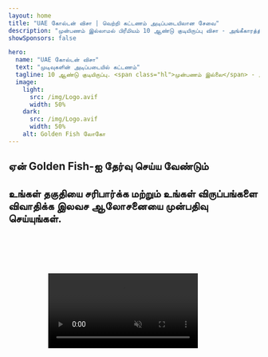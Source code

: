 ```yaml
---
layout: home
title: "UAE கோல்டன் விசா | வெற்றி கட்டணம் அடிப்படையிலான சேவை"
description: "முன்பணம் இல்லாமல் பிரீமியம் 10 ஆண்டு குடியிருப்பு விசா - அங்கீகாரத்திற்குப் பிறகு மட்டுமே கட்டணம். 98% வெற்றி விகிதத்துடன் முழு விண்ணப்ப மேலாண்மை. இலவச புதுப்பித்தல் சேவை, அரசு கட்டணங்கள் மட்டுமே."
showSponsors: false

hero:
  name: "UAE கோல்டன் விசா"
  text: "முடிவுகளின் அடிப்படையில் கட்டணம்"
  tagline: 10 ஆண்டு குடியிருப்பு. <span class="hl">முன்பணம் இல்லை</span> - அங்கீகாரத்திற்குப் பிறகு மட்டுமே கட்டணம். 98% வெற்றி விகிதம்.
  image:
    light:
      src: /img/Logo.avif
      width: 50%
    dark:
      src: /img/Logo.avif
      width: 50%
    alt: Golden Fish லோகோ
---
```


<FeatureCards :features="[
  {
    title: 'UAE கோல்டன் விசா நன்மைகள்',
    items: [
      'தகுதி நிபந்தனைகளை பராமரிக்கும் போது புதுப்பிக்கும் விருப்பத்துடன் 10 ஆண்டு செல்லுபடியாகும்',
      '**ஒவ்வொரு 6 மாதங்களுக்கும் UAE-க்குள் நுழைய தேவையில்லை**',
      '100% வணிக உரிமை அனுமதிக்கப்படுகிறது',
      'குடும்ப உறுப்பினர்கள் மற்றும் வரம்பற்ற வீட்டு ஊழியர்களுக்கு ஸ்பான்சர்',
      '25 வயது வரை குழந்தைகள் ஸ்பான்சர்ஷிப்',
      'பெற்றோர் ஸ்பான்சர்ஷிப் சேர்க்கப்பட்டுள்ளது',
      'ஸ்பான்சர் அல்லது முதலாளி தேவையில்லை'
    ],
    linkText: 'மேலும் படிக்க',
    link: '../../company-registration/golden-visa#key-benefits-of-the-uae-golden-visa',
    icon: {
      light: '/img/iStock-1785818081.avif',
      dark: '/img/iStock-1203821481.avif',
      alt: 'விசா சேவைகள்',
      width: '100%'
    }
  },
  {
    title: 'UAE கோல்டன் விசா பெறுவது எப்படி',
    items: [
      'UAE சொத்துக்களில் AED 2M முதலீடு',
      'UAE முதலீட்டு நிதிகளில் AED 2M வைப்பு',
      'AED 2M மூலதனத்துடன் வணிகம்',
      'AED 250K வருடாந்திர FTA பங்களிப்பு',
      'திறமையான தொழில்முறை வல்லுநர்கள்',
      'திறமை மிக்க நபர்கள்'
    ],
    linkText: 'மேலும் படிக்க',
    link: '../../company-registration/golden-visa#uae-golden-visa-eligibility-and-requirements',
    icon: {
      light: '/img/iStock-1333000394.avif',
      dark: '/img/iStock-584576538.avif',
      alt: 'விசா சேவைகள்',
      width: '10%'
    }
  },
  {
    title: 'கோல்டன் விசா செயல்முறை',
    bullet: '✓',
    items: [
      'ஆரம்ப தகுதி மதிப்பீடு',
      'ஆவண தயாரிப்பு மற்றும் சரிபார்ப்பு',
      'மருத்துவ பரிசோதனை மற்றும் பயோமெட்ரிக்ஸ்',
      'விண்ணப்ப சமர்ப்பிப்பு மற்றும் செயலாக்கம்',
      'எமிரேட்ஸ் ஐடி மற்றும் விசா வழங்கல்',
      'குடும்ப விசா ஸ்பான்சர்ஷிப் (விருப்பம்)'
    ],
    linkText: 'மேலும் படிக்க',
    link: '../../company-registration/golden-visa#uae-golden-visa-application-process',
    icon: {
      light: '/img/ILON MASK ID.webp',
      dark: '/img/ILON MASK ID.webp',
      alt: 'விசா சேவைகள்',
      width: '100%'
    }
  }
]" />

## ஏன் Golden Fish-ஐ தேர்வு செய்ய வேண்டும்

<BenefitsList :features="[
  {
    icon: '💰',
    title: 'வெற்றி அடிப்படையிலான கட்டணங்கள்',
    text: '**உங்கள் Golden Visa அங்கீகரிக்கப்படும் வரை கட்டணம் இல்லை.** மறைக்கப்பட்ட செலவுகள் இல்லாமல் முழு வெளிப்படைத்தன்மை.'
  },
  {
    icon: '📈',
    title: 'நிரூபிக்கப்பட்ட வெற்றி விகிதம்',
    text: 'எங்கள் பிரீமியம் செயலாக்கத்தின் மூலம் வழங்கப்பட்ட நூற்றுக்கணக்கான Golden Visas மூலம் 98% அங்கீகார விகிதம்.'
  },
  {
    icon: '📋',
    title: 'முழுமையான மேலாண்மை',
    text: 'ஆவணப்படுத்துதல் முதல் விசா வழங்கல் வரை அனைத்து விவரங்களையும் கவனித்துக்கொள்ளும் முழுமையான கையாளுதல்.'
  },
  {
    icon: '👨‍💼',
    title: 'உள்ளூர் UAE நிபுணத்துவம்',
    text: 'துபாயில் உள்ள அர்ப்பணிப்பு நிபுணர்கள் செயல்முறையின் ஒவ்வொரு படியிலும் நிபுணத்துவ வழிகாட்டுதலை வழங்குகிறார்கள்.'
  },
  {
    icon: '🔍',
    title: 'பிரீமியம் செயலாக்கம்',
    text: 'விரைவான ஒப்புதல்களுக்கான அதிகாரிகளுடன் நேரடி தொடர்பு மற்றும் விரைவு-டிராக் சேனல்கள்.'
  },
  {
    icon: '🔄',
    title: 'புதுப்பித்தல் ஆதரவு',
    text: '**பூஜ்ஜிய முகமை கட்டணங்களுடன்** இலவச விசா புதுப்பித்தல் உதவி - அரசாங்க கட்டணங்கள் மட்டுமே.'
  }
]" />

## உங்கள் தகுதியை சரிபார்க்க மற்றும் உங்கள் விருப்பங்களை விவாதிக்க இலவச ஆலோசனையை முன்பதிவு செய்யுங்கள்.

<video  autoplay muted playsinline style="padding: 80px" >
  <source src="/img/iStock-2185912341.mp4" type="video/mp4">
</video>

<ContactFormModal formName="Golden Visa [offer]" buttonText="இலவச ஆலோசனையைப் பெறுங்கள்" :services="[
  '🏠 UAE சொத்துக்களில் AED 2M முதலீடு',
  '💰 UAE முதலீட்டு நிதிகளில் AED 2M வைப்பு',
  '🏢 AED 2M மூலதனத்துடன் வணிகம்',
  '📈 AED 250K வருடாந்திர FTA பங்களிப்பு',
  '👨‍💼 திறமையான தொழில்முறை வல்லுநர்கள்',
  '🎯 திறமை மிக்க மேதைகள்',]"/>

<!-- <ImageGrid :images="[
  { src: '/img/ILON MASK ID.webp', href: './immigration.md', alt: 'UAE குடிவரவு' },
  { src: '/img/ILON MASK ID.webp', href: './immigration.md', alt: 'UAE குடிவரவு' },
]"/> -->
